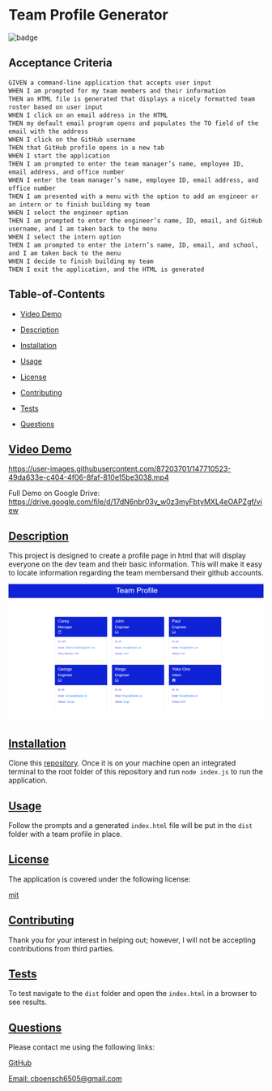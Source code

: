 
  # Team Profile Generator
  
  
  ![badge](https://img.shields.io/badge/license-mit-blue)
    
  ## Acceptance Criteria
  ```
  GIVEN a command-line application that accepts user input
  WHEN I am prompted for my team members and their information
  THEN an HTML file is generated that displays a nicely formatted team roster based on user input
  WHEN I click on an email address in the HTML
  THEN my default email program opens and populates the TO field of the email with the address
  WHEN I click on the GitHub username
  THEN that GitHub profile opens in a new tab
  WHEN I start the application
  THEN I am prompted to enter the team manager’s name, employee ID, email address, and office number
  WHEN I enter the team manager’s name, employee ID, email address, and office number
  THEN I am presented with a menu with the option to add an engineer or an intern or to finish building my team
  WHEN I select the engineer option
  THEN I am prompted to enter the engineer’s name, ID, email, and GitHub username, and I am taken back to the menu
  WHEN I select the intern option
  THEN I am prompted to enter the intern’s name, ID, email, and school, and I am taken back to the menu
  WHEN I decide to finish building my team
  THEN I exit the application, and the HTML is generated
  ```
  ## Table-of-Contents

  * [Video Demo](#video-demo)
  * [Description](#description)
  * [Installation](#installation)
  * [Usage](#usage)
  
  * [License](#license)
    
  * [Contributing](#contributing)
  * [Tests](#tests)
  * [Questions](#questions)
  
  ## [Video Demo](#video-demo)
  
  https://user-images.githubusercontent.com/87203701/147710523-49da633e-c404-4f06-8faf-810e15be3038.mp4 
  
  Full Demo on Google Drive: https://drive.google.com/file/d/17dN6nbr03y_w0z3myFbtyMXL4eOAPZgf/view
 
 ## [Description](#table-of-contents)

  This project is designed to create a profile page in html that will display everyone on the dev team and their basic information. This will make it easy to locate information regarding the team membersand their github accounts.
  
  ![Capture of Generated HTML](/assets/image/Capture.PNG)

  ## [Installation](#table-of-contents)

  Clone this [repository](https://github.com/cboensch6505/teamProfileGenerator). Once it is on your machine open an integrated terminal to the root folder of this repository and run ```node index.js``` to run the application.

  ## [Usage](#table-of-contents)

  Follow the prompts and a generated ```index.html``` file will be put in the ```dist``` folder with a team profile in place.
    
  
  ## [License](#table-of-contents)

  The application is covered under the following license:

  
  [mit](https://choosealicense.com/licenses/mit)
    
    

  ## [Contributing](#table-of-contents)
  
  
  Thank you for your interest in helping out; however, I will not be accepting contributions from third parties.
    

  ## [Tests](#table-of-contents)

  To test navigate to the ```dist``` folder and open the ```index.html``` in a browser to see results.

  ## [Questions](#table-of-contents)

  Please contact me using the following links:

  [GitHub](https://github.com/cboensch6505)

  [Email: cboensch6505@gmail.com](mailto:cboensch6505@gmail.com)
